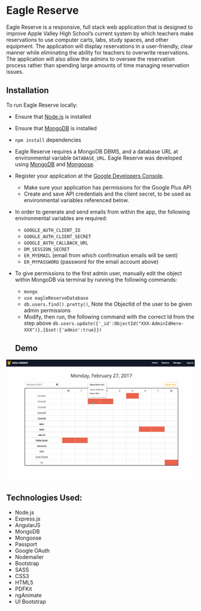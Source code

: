 # Eagle Reserve
Eagle Reserve is a responsive, full stack web application that is designed to improve Apple Valley High School’s current system by which teachers make reservations to use computer carts, labs, study spaces, and other equipment. The application will display reservations in a user-friendly, clear manner while eliminating the ability for teachers to overwrite reservations. The application will also allow the admins to oversee the reservation process rather than spending large amounts of time managing reservation issues.

## Installation
To run Eagle Reserve locally:

* Ensure that [Node.js](https://nodejs.org/en/) is installed
* Ensure that [MongoDB](https://www.mongodb.com/) is installed
* `npm install` dependencies
* Eagle Reserve requires a MongoDB DBMS, and a database URL at environmental variable `DATABASE_URL`. Eagle Reserve was developed using [MongoDB](https://www.mongodb.com/) and [Mongoose](http://mongoosejs.com/).
* Register your application at the [Google Developers Console](https://console.developers.google.com).
  * Make sure your application has permissions for the Google Plus API
  * Create and save API credentials and the client secret, to be used as environmental variables referenced below.
* In order to generate and send emails from within the app, the following environmental variables are required:
  * `GOOGLE_AUTH_CLIENT_ID`
  * `GOOGLE_AUTH_CLIENT_SECRET`
  * `GOOGLE_AUTH_CALLBACK_URL`
  * `DM_SESSION_SECRET`
  * `ER_MYEMAIL` (email from which confirmation emails will be sent)
  * `ER_MYPASSWORD` (password for the email account above)
* To give permissions to the first admin user, manually edit the object within MongoDB via terminal by running the following commands:
  * `mongo`
  * `use eagleReserveDatabase`
  * `db.users.find().pretty()`, Note the ObjectId of the user to be given admin permissions
  * Modify, then run, the following command with the correct Id from the step above `db.users.update({'_id':ObjectId("XXX-AdminIdHere-XXX")},{$set:{'admin':true}})`


  ## Demo

<p align="center">
  <img src="public/images/demo.gif?raw=true" alt="ERD"/>
</p>

  ## Technologies Used:
  * Node.js
  * Express.js
  * AngularJS
  * MongoDB
  * Mongoose
  * Passport
  * Google OAuth
  * Nodemailer
  * Bootstrap
  * SASS
  * CSS3
  * HTML5
  * PDFKit
  * ngAnimate
  * UI Bootstrap
